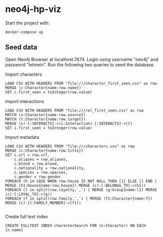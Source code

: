 # neo4j-hp-viz

Start the project with:

```
docker-compose up
```

## Seed data

Open Neo4j Browser at localhost:7474. Login using username "neo4j" and password "letmein".
Run the following two queries to seed the database.


Import characters

```
LOAD CSV WITH HEADERS FROM "file:///character_first_seen.csv" as row
MERGE (c:Character{name:row.name})
SET c.first_seen = toInteger(row.value)
```


Import interactions

```
LOAD CSV WITH HEADERS FROM "file:///rel_first_seen.csv" as row
MATCH (s:Character{name:row.source})
MATCH (t:Character{name:row.target})
MERGE (s)-[:INTERACTS]->(i:Interaction)-[:INTERACTS]->(t)
SET i.first_seen = toInteger(row.value)
```

Import metadata

```
LOAD CSV WITH HEADERS FROM "file:///characters.csv" as row
MERGE (c:Character{name:row.title})
SET c.url = row.url,
    c.aliases = row.aliases,
    c.blood = row.blood,
    c.nationality = row.nationality,
    c.species = row.species,
    c.gender = row.gender
FOREACH (h in CASE WHEN row.house IS NOT NULL THEN [1] ELSE [] END | MERGE (h1:House{name:row.house}) MERGE (c)-[:BELONGS_TO]->(h1))
FOREACH (l in split(row.loyalty,',') | MERGE (g:Group{name:l}) MERGE (c)-[:LOYAL_TO]->(g))
FOREACH (f in split(row.family,',') | MERGE (f1:Character{name:f}) MERGE (c)-[t:FAMILY_MEMBER]->(f1))  


```

Create full text index

```
CREATE FULLTEXT INDEX characterSearch FOR (n:Character) ON EACH [n.name]
```